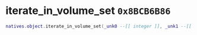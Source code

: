 # iterate_in_volume_set `0x8BCB6B86`

```lua
natives.object.iterate_in_volume_set(_unk0 --[[ integer ]], _unk1 --[[ integer ]])
```